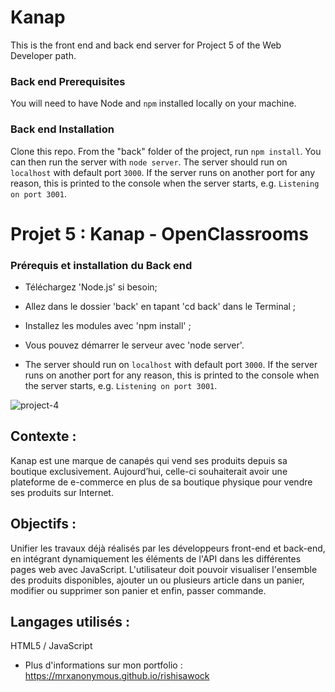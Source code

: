 # Kanap #

This is the front end and back end server for Project 5 of the Web Developer path.

### Back end Prerequisites ###

You will need to have Node and `npm` installed locally on your machine.

### Back end Installation ###

Clone this repo. From the "back" folder of the project, run `npm install`. You 
can then run the server with `node server`. 
The server should run on `localhost` with default port `3000`. If the
server runs on another port for any reason, this is printed to the
console when the server starts, e.g. `Listening on port 3001`.


# Projet 5 : Kanap - OpenClassrooms

### Prérequis et installation du Back end

+ Téléchargez 'Node.js' si besoin;

+ Allez dans le dossier 'back' en tapant 'cd back' dans le Terminal ;

+ Installez les modules avec 'npm install' ;

+ Vous pouvez démarrer le serveur avec 'node server'.
+ The server should run on `localhost` with default port `3000`. If the
server runs on another port for any reason, this is printed to the
console when the server starts, e.g. `Listening on port 3001`.

![project-4](https://github.com/mrxanonymous007/site_ecommerce_front/assets/80334877/c04fba62-e381-43bb-b501-840297f74728)

## Contexte : 
Kanap est une marque de canapés qui vend ses produits depuis sa boutique exclusivement. Aujourd’hui, celle-ci souhaiterait avoir une plateforme de e-commerce en plus de sa boutique physique pour vendre ses produits sur Internet.

## Objectifs : 
Unifier les travaux déjà réalisés par les développeurs front-end et back-end, en intégrant dynamiquement les éléments de l'API dans les différentes pages web avec JavaScript. L'utilisateur doit pouvoir visualiser l'ensemble des produits disponibles, ajouter un ou plusieurs article dans un panier, modifier ou supprimer son panier et enfin, passer commande.

## Langages utilisés : 
HTML5 / JavaScript

+ Plus d'informations sur mon portfolio : https://mrxanonymous.github.io/rishisawock
